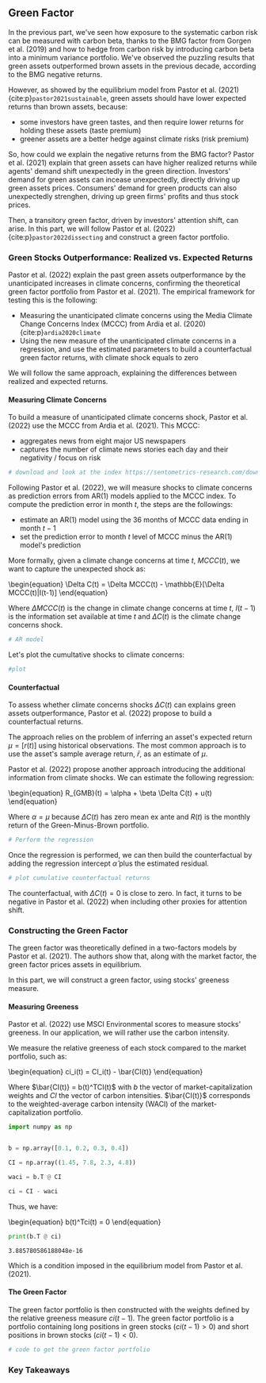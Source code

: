 ## Green Factor

In the previous part, we've seen how exposure to the systematic carbon risk can be measured with carbon beta, thanks to the BMG factor from Gorgen et al. (2019) and how to hedge from carbon risk by introducing carbon beta into a minimum variance portfolio. We've observed the puzzling results that green assets outperformed brown assets in the previous decade, according to the BMG negative returns.

However, as showed by the equilibrium model from Pastor et al. (2021) {cite:p}`pastor2021sustainable`, green assets should have lower expected returns than brown assets, because:
- some investors have green tastes, and then require lower returns for holding these assets (taste premium)
- greener assets are a better hedge against climate risks (risk premium)

So, how could we explain the negative returns from the BMG factor? Pastor et al. (2021) explain that green assets can have higher realized returns while agents' demand shift unexpectedly in the green direction. Investors' demand for green assets can incease unexpectedly, directly driving up green assets prices. Consumers' demand for green products can also unexpectedly strenghen, driving up green firms' profits and thus stock prices.

Then, a transitory green factor, driven by investors' attention shift, can arise. In this part, we will follow Pastor et al. (2022) {cite:p}`pastor2022dissecting` and construct a green factor portfolio. 

### Green Stocks Outperformance: Realized vs. Expected Returns

Pastor et al. (2022) explain the past green assets outperformance by the unanticipated increases in climate concerns, confirming the theoretical green factor portfolio from Pastor et al. (2021). 
The empirical framework for testing this is the following:
- Measuring the unanticipated climate concerns using the Media Climate Change Concerns Index (MCCC) from Ardia et al. (2020) {cite:p}`ardia2020climate`
- Using the new measure of the unanticipated climate concerns in a regression, and use the estimated parameters to build a counterfactual green factor returns, with climate shock equals to zero

We will follow the same approach, explaining the differences between realized and expected returns.

#### Measuring Climate Concerns

To build a measure of unanticipated climate concerns shock, Pastor et al. (2022) use the MCCC from Ardia et al. (2021). This MCCC:
- aggregates news from eight major US newspapers
- captures the number of climate news stories each day and their negativity / focus on risk

```Python
# download and look at the index https://sentometrics-research.com/download/mccc/
```

Following Pastor et al. (2022), we will measure shocks to climate concerns as prediction errors from AR(1) models applied to the MCCC index. To compute the prediction error in month $t$, the steps are the followings:
- estimate an AR(1) model using the 36 months of MCCC data ending in month $t-1$
- set the prediction error to month $t$ level of MCCC minus the AR(1) model's prediction

More formally, given a climate change concerns at time $t$, $MCCC(t)$, we want to capture the unexpected shock as:

\begin{equation}
\Delta C(t) = \Delta MCCC(t) - \mathbb{E}[\Delta MCCC(t)|I(t-1)]
\end{equation}

Where $\Delta MCCC(t)$ is the change in climate change concerns at time $t$, $I(t-1)$ is the information set available at time $t$ and $\Delta C(t)$ is the climate change concerns shock.


```Python
# AR model
```

Let's plot the cumultative shocks to climate concerns:
```Python
#plot
```
#### Counterfactual

To assess whether climate concerns shocks $\Delta C (t)$ can explains green assets outperformance, Pastor et al. (2022) propose to build a counterfactual returns. 

The approach relies on the problem of inferring an asset's expected return $\mu = \mathbb[r(t)]$ using historical observations. The most common approach is to use the asset's sample average return, $\bar{r}$, as an estimate of $\mu$.

Pastor et al. (2022) propose another approach introducing the additional information from climate shocks. We can estimate the following regression:

\begin{equation}
R_{GMB}(t) = \alpha + \beta \Delta C(t) + u(t)
\end{equation}

Where $\alpha = \mu$ because $\Delta C(t)$ has zero mean ex ante and $R(t)$ is the monthly return of the Green-Minus-Brown portfolio.

```Python
# Perform the regression
```
Once the regression is performed, we can then build the counterfactual by adding the regression intercept $\hat{\alpha}$ plus the estimated residual.

```Python
# plot cumulative counterfactual returns
```

The counterfactual, with $\Delta C(t) = 0$ is close to zero. In fact, it turns to be negative in Pastor et al. (2022) when including other proxies for attention shift. 

### Constructing the Green Factor

The green factor was theoretically defined in a two-factors models by Pastor et al. (2021). The authors show that, along with the market factor, the green factor prices assets in equilibrium. 

In this part, we will construct a green factor, using stocks' greeness measure.

#### Measuring Greeness

Pastor et al. (2022) use MSCI Environmental scores to measure stocks' greeness. In our application, we will rather use the carbon intensity. 

We measure the relative greeness of each stock compared to the market portfolio, such as:

\begin{equation}
ci_i(t) = CI_i(t) - \bar{CI(t)} 
\end{equation}

Where $\bar{CI(t)} = b(t)^TCI(t)$ with $b$ the vector of market-capitalization weights and $CI$ the vector of carbon intensities. $\bar{CI(t)}$ corresponds to the weighted-average carbon intensity (WACI) of the market-capitalization portfolio.

```Python
import numpy as np


b = np.array([0.1, 0.2, 0.3, 0.4])

CI = np.array((1.45, 7.8, 2.3, 4.8))

waci = b.T @ CI

ci = CI - waci
```

Thus, we have:

\begin{equation}
b(t)^Tci(t) = 0
\end{equation}

```Python
print(b.T @ ci)
```
```
3.885780586188048e-16
```

Which is a condition imposed in the equilibrium model from Pastor et al. (2021).

#### The Green Factor

The green factor portfolio is then constructed with the weights defined by the relative greeness measure $ci(t-1)$. The green factor portfolio is a portfolio containing long positions in green stocks ($ci(t-1)>0$) and short positions in brown stocks ($ci(t-1)<0$).

```Python
# code to get the green factor portfolio
```


### Key Takeaways






